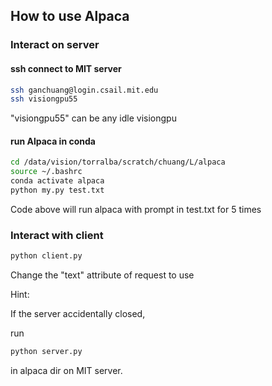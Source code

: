 ## How to use Alpaca

### Interact on server

#### ssh connect to MIT server

```sh
ssh ganchuang@login.csail.mit.edu
ssh visiongpu55
```

"visiongpu55" can be any idle visiongpu

#### run Alpaca in conda

```sh
cd /data/vision/torralba/scratch/chuang/L/alpaca
source ~/.bashrc
conda activate alpaca
python my.py test.txt
```

Code above will run alpaca with prompt in test.txt for 5 times

### Interact with client

```Python
python client.py
```

Change the "text" attribute of request to use

Hint:

If the server accidentally closed,

run

```python
python server.py
```

in alpaca dir on MIT server.
